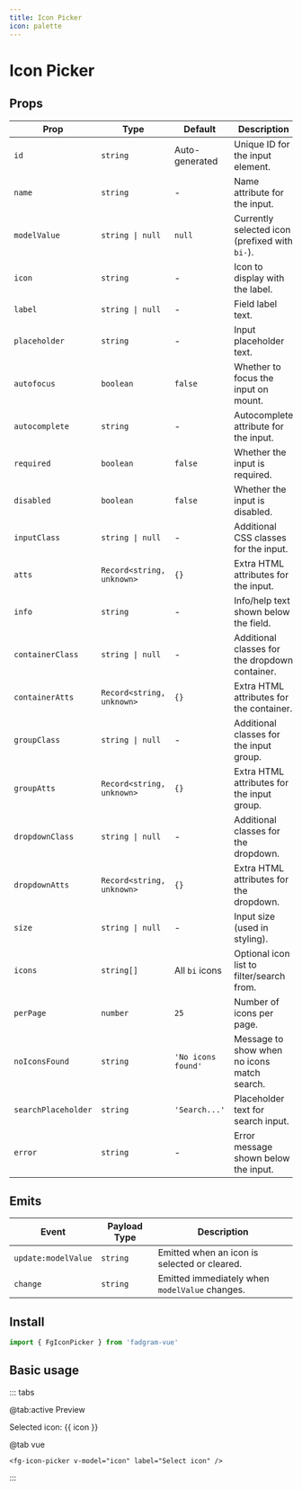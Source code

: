 ```yaml
---
title: Icon Picker
icon: palette
---
```


<script setup lang="ts">
    import { ref } from 'vue';
    const icon = ref('');
</script>

# Icon Picker

## Props

| Prop                | Type                      | Default            | Description                                    |
| ------------------- | ------------------------- | ------------------ | ---------------------------------------------- |
| `id`                | `string`                  | Auto-generated     | Unique ID for the input element.               |
| `name`              | `string`                  | -                  | Name attribute for the input.                  |
| `modelValue`        | `string \| null`          | `null`             | Currently selected icon (prefixed with `bi-`). |
| `icon`              | `string`                  | -                  | Icon to display with the label.                |
| `label`             | `string \| null`          | -                  | Field label text.                              |
| `placeholder`       | `string`                  | -                  | Input placeholder text.                        |
| `autofocus`         | `boolean`                 | `false`            | Whether to focus the input on mount.           |
| `autocomplete`      | `string`                  | -                  | Autocomplete attribute for the input.          |
| `required`          | `boolean`                 | `false`            | Whether the input is required.                 |
| `disabled`          | `boolean`                 | `false`            | Whether the input is disabled.                 |
| `inputClass`        | `string \| null`          | -                  | Additional CSS classes for the input.          |
| `atts`              | `Record<string, unknown>` | `{}`               | Extra HTML attributes for the input.           |
| `info`              | `string`                  | -                  | Info/help text shown below the field.          |
| `containerClass`    | `string \| null`          | -                  | Additional classes for the dropdown container. |
| `containerAtts`     | `Record<string, unknown>` | `{}`               | Extra HTML attributes for the container.       |
| `groupClass`        | `string \| null`          | -                  | Additional classes for the input group.        |
| `groupAtts`         | `Record<string, unknown>` | `{}`               | Extra HTML attributes for the input group.     |
| `dropdownClass`     | `string \| null`          | -                  | Additional classes for the dropdown.           |
| `dropdownAtts`      | `Record<string, unknown>` | `{}`               | Extra HTML attributes for the dropdown.        |
| `size`              | `string \| null`          | -                  | Input size (used in styling).                  |
| `icons`             | `string[]`                | All `bi` icons     | Optional icon list to filter/search from.      |
| `perPage`           | `number`                  | `25`               | Number of icons per page.                      |
| `noIconsFound`      | `string`                  | `'No icons found'` | Message to show when no icons match search.    |
| `searchPlaceholder` | `string`                  | `'Search...'`      | Placeholder text for search input.             |
| `error`             | `string`                  | -                  | Error message shown below the input.           |

## Emits

| Event               | Payload Type | Description                                    |
| ------------------- | ------------ | ---------------------------------------------- |
| `update:modelValue` | `string`     | Emitted when an icon is selected or cleared.   |
| `change`            | `string`     | Emitted immediately when `modelValue` changes. |

## Install

```ts
import { FgIconPicker } from 'fadgram-vue'
```

## Basic usage

::: tabs

@tab:active Preview

<fg-icon-picker v-model="icon" label="Select icon"/>
Selected icon: {{ icon }}

@tab vue

```vue
<fg-icon-picker v-model="icon" label="Select icon" />
```

:::
